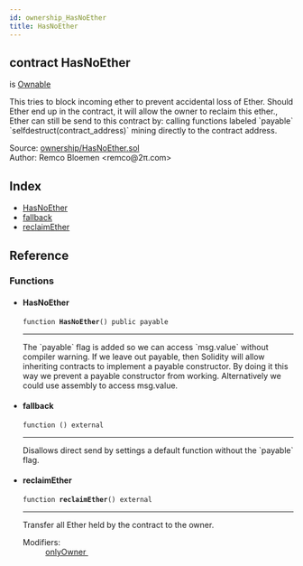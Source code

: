```yaml
---
id: ownership_HasNoEther
title: HasNoEther
---
```


<div class="contract-doc"><div class="contract"><h2 class="contract-header"><span class="contract-kind">contract</span> HasNoEther</h2><p class="base-contracts"><span>is</span> <a href="ownership_Ownable.html">Ownable</a></p><p class="description">This tries to block incoming ether to prevent accidental loss of Ether. Should Ether end up in the contract, it will allow the owner to reclaim this ether., Ether can still be send to this contract by: calling functions labeled `payable` `selfdestruct(contract_address)` mining directly to the contract address.</p><div class="source">Source: <a href="https://github.com/OpenZeppelin/zeppelin-solidity/blob/v1.6.0/contracts/ownership/HasNoEther.sol" target="_blank">ownership/HasNoEther.sol</a></div><div class="author">Author: Remco Bloemen &lt;remco@2π.com&gt;</div></div><div class="index"><h2>Index</h2><ul><li><a href="ownership_HasNoEther.html#HasNoEther">HasNoEther</a></li><li><a href="ownership_HasNoEther.html#">fallback</a></li><li><a href="ownership_HasNoEther.html#reclaimEther">reclaimEther</a></li></ul></div><div class="reference"><h2>Reference</h2><div class="functions"><h3>Functions</h3><ul><li><div class="item function"><span id="HasNoEther" class="anchor-marker"></span><h4 class="name">HasNoEther</h4><div class="body"><code class="signature">function <strong>HasNoEther</strong><span>() </span><span>public </span><span>payable </span></code><hr/><div class="description"><p>The `payable` flag is added so we can access `msg.value` without compiler warning. If we leave out payable, then Solidity will allow inheriting contracts to implement a payable constructor. By doing it this way we prevent a payable constructor from working. Alternatively we could use assembly to access msg.value.</p></div></div></div></li><li><div class="item function"><span id="fallback" class="anchor-marker"></span><h4 class="name">fallback</h4><div class="body"><code class="signature">function <strong></strong><span>() </span><span>external </span></code><hr/><div class="description"><p>Disallows direct send by settings a default function without the `payable` flag.</p></div></div></div></li><li><div class="item function"><span id="reclaimEther" class="anchor-marker"></span><h4 class="name">reclaimEther</h4><div class="body"><code class="signature">function <strong>reclaimEther</strong><span>() </span><span>external </span></code><hr/><div class="description"><p>Transfer all Ether held by the contract to the owner.</p></div><dl><dt><span class="label-modifiers">Modifiers:</span></dt><dd><a href="ownership_Ownable.html#onlyOwner">onlyOwner </a></dd></dl></div></div></li></ul></div></div></div>
